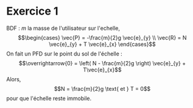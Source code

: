 # Exercice 1 
BDF : 
$m$ la masse de l'utilisateur sur l'echelle, 
$$\begin{cases}
\vec{P} = -\frac{m}{2}g \vec{e}_{y} \\
\vec{R} = N \vec{e}_{y} + T \vec{e}_{x}
\end{cases}$$
On fait un PFD sur le point du sol de l'échelle : 
$$\overrightarrow{0} = \left( N - \frac{m}{2}g \right) \vec{e}_{y} + T\vec{e}_{x}$$
Alors, 
$$N = \frac{m}{2}g \text{ et } T = 0$$
pour que l'échelle reste immobile. 
